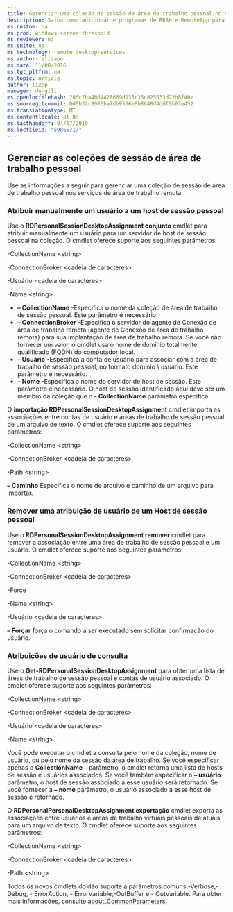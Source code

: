 ```yaml
---
title: Gerenciar uma coleção de sessão de área de trabalho pessoal no RDS
description: Saiba como adicionar e programas de RDSH e RemoteApp para sua implantação do RDS.
ms.custom: na
ms.prod: windows-server-threshold
ms.reviewer: na
ms.suite: na
ms.technology: remote-desktop-services
ms.author: elizapo
ms.date: 11/08/2016
ms.tgt_pltfrm: na
ms.topic: article
author: lizap
manager: dongill
ms.openlocfilehash: 286c7ba4bd4428669d135c35c825033d22b8f40e
ms.sourcegitcommit: 0d0b32c8986ba7db9536e0b8648d4ddf9b03e452
ms.translationtype: MT
ms.contentlocale: pt-BR
ms.lasthandoff: 04/17/2019
ms.locfileid: "59865717"
---
```

## <a name="manage-your-personal-desktop-session-collections"></a>Gerenciar as coleções de sessão de área de trabalho pessoal

Use as informações a seguir para gerenciar uma coleção de sessão de área de trabalho pessoal nos serviços de área de trabalho remota.

### <a name="manually-assign-a-user-to-a-personal-session-host"></a>Atribuir manualmente um usuário a um host de sessão pessoal
Use o **RDPersonalSessionDesktopAssignment conjunto** cmdlet para atribuir manualmente um usuário para um servidor de host de sessão pessoal na coleção. O cmdlet oferece suporte aos seguintes parâmetros:

-CollectionName \<string\>

-ConnectionBroker \<cadeia de caracteres\> 

-Usuário \<cadeia de caracteres\>

-Name \<string\>

- **– CollectionName** -Especifica o nome da coleção de área de trabalho de sessão pessoal. Este parâmetro é necessário.
- **– ConnectionBroker** -Especifica o servidor do agente de Conexão de área de trabalho remota (agente de Conexão de área de trabalho remota) para sua implantação de área de trabalho remota. Se você não fornecer um valor, o cmdlet usa o nome de domínio totalmente qualificado (FQDN) do computador local.
- **– Usuário** -Especifica a conta de usuário para associar com a área de trabalho de sessão pessoal, no formato domínio \ usuário. Este parâmetro é necessário.
- **– Nome** -Especifica o nome do servidor de host de sessão. Este parâmetro é necessário. O host de sessão identificado aqui deve ser um membro da coleção que o **- CollectionName** parâmetro especifica.

O **importação RDPersonalSessionDesktopAssignment** cmdlet importa as associações entre contas de usuário e áreas de trabalho de sessão pessoal de um arquivo de texto. O cmdlet oferece suporte aos seguintes parâmetros:

-CollectionName \<string\>

-ConnectionBroker \<cadeia de caracteres\>

-Path \<string>

**– Caminho** Especifica o nome de arquivo e caminho de um arquivo para importar.
 
### <a name="removing-a-user-assignment-from-a-personal-session-host"></a>Remover uma atribuição de usuário de um Host de sessão pessoal
Use o **RDPersonalSessionDesktopAssignment remover** cmdlet para remover a associação entre uma área de trabalho de sessão pessoal e um usuário. O cmdlet oferece suporte aos seguintes parâmetros:

-CollectionName \<string\>

-ConnectionBroker \<cadeia de caracteres\>

-Force

-Name \<string\>

-Usuário \<cadeia de caracteres\>

**– Forçar** força o comando a ser executado sem solicitar confirmação do usuário.

### <a name="query-user-assignments"></a>Atribuições de usuário de consulta
Use o **Get-RDPersonalSessionDesktopAssignment** para obter uma lista de áreas de trabalho de sessão pessoal e contas de usuário associado. O cmdlet oferece suporte aos seguintes parâmetros:

-CollectionName \<string\>

-ConnectionBroker \<cadeia de caracteres\>

-Usuário \<cadeia de caracteres\>

-Name \<string\>

Você pode executar o cmdlet a consulta pelo nome da coleção, nome de usuário, ou pelo nome da sessão da área de trabalho. Se você especificar apenas o **CollectionName –** parâmetro, o cmdlet retorna uma lista de hosts de sessão e usuários associados. Se você também especificar o **– usuário** parâmetro, o host de sessão associado a esse usuário será retornado. Se você fornecer a **– nome** parâmetro, o usuário associado a esse host de sessão é retornado. 


O **RDPersonalPersonalDesktopAssignment exportação** cmdlet exporta as associações entre usuários e áreas de trabalho virtuais pessoais de atuais para um arquivo de texto. O cmdlet oferece suporte aos seguintes parâmetros:

-CollectionName \<string\>

-ConnectionBroker \<cadeia de caracteres\>

-Path \<string\>


Todos os novos cmdlets do dão suporte a parâmetros comuns:-Verbose,-Debug, - ErrorAction, - ErrorVariable,-OutBuffer e - OutVariable. Para obter mais informações, consulte [about_CommonParameters](https://go.microsoft.com/fwlink/p/?LinkID=113216).
